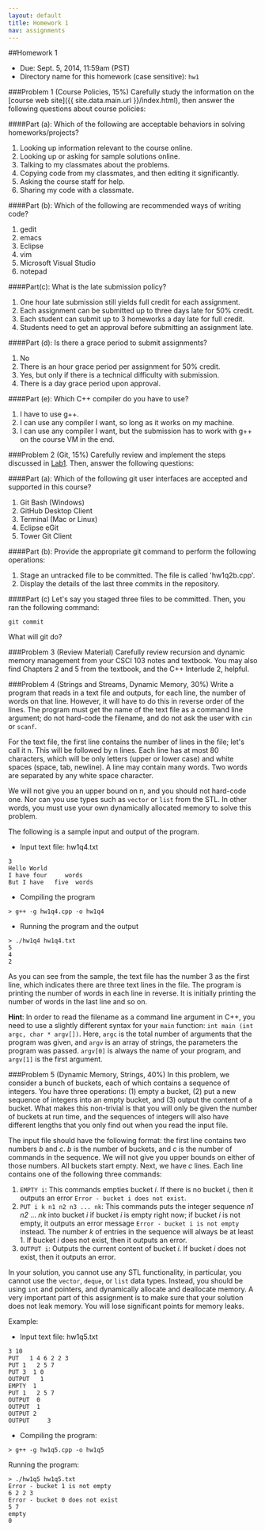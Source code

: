 ```yaml
---
layout: default
title: Homework 1
nav: assignments
---
```


##Homework 1

+ Due: Sept. 5, 2014, 11:59am (PST)
+ Directory name for this homework (case sensitive): `hw1`

###Problem 1 (Course Policies, 15%)
Carefully study the information on the [course web site]({{ site.data.main.url }}/index.html), then answer the following questions about course policies:

####Part (a): 
Which of the following are acceptable behaviors in solving homeworks/projects?

1. Looking up information relevant to the course online.
1. Looking up or asking for sample solutions online.
1. Talking to my classmates about the problems.
1. Copying code from my classmates, and then editing it significantly.
1. Asking the course staff for help.
1. Sharing my code with a classmate.

####Part (b): 
Which of the following are recommended ways of writing code?

1. gedit
1. emacs
1. Eclipse
1. vim
1. Microsoft Visual Studio
1. notepad

####Part(c): 
What is the late submission policy?

1. One hour late submission still yields full credit for each assignment.
1. Each assignment can be submitted up to three days late for 50% credit.
1. Each student can submit up to 3 homeworks a day late for full credit.
1. Students need to get an approval before submitting an assignment late.

####Part (d): 
Is there a grace period to submit assignments?

1. No
1. There is an hour grace period per assignment for 50% credit.
1. Yes, but only if there is a technical difficulty with submission.
1. There is a day grace period upon approval.

####Part (e): 
Which C++ compiler do you have to use?

1. I have to use g++.
1. I can use any compiler I want, so long as it works on my machine.
1. I can use any compiler I want, but the submission has to work with g++ on the course VM in the end.


###Problem 2 (Git, 15%)
Carefully review and implement the steps discussed in [Lab1](#). Then, answer the following questions:

####Part (a): 
Which of the following git user interfaces are accepted and supported in this course?

1. Git Bash (Windows)
1. GitHub Desktop Client
1. Terminal (Mac or Linux)
1. Eclipse eGit
1. Tower Git Client

####Part (b): 
Provide the appropriate git command to perform the following operations:

1. Stage an untracked file to be committed. The file is called 'hw1q2b.cpp'.
1. Display the details of the last three commits in the repository.

####Part (c) 
Let's say you staged three files to be committed. Then, you ran the following command: 

`git commit`

What will git do?


###Problem 3 (Review Material)
Carefully review recursion and dynamic memory management from your CSCI 103 notes and textbook. You may also find Chapters 2 and 5 from the textbook, and the C++ Interlude 2, helpful.

###Problem 4 (Strings and Streams, Dynamic Memory, 30%)
Write a program that reads in a text file and outputs, for each line, the number of words on that line. However, it will have to do this in reverse order of the lines. The program must get the name of the text file as a command line argument; do not hard-code the filename, and do not ask the user with `cin` or `scanf`. 

For the text file, the first line contains the number of lines in the file; let's call it n. This will be followed by n lines. Each line has at most 80 characters, which will be only letters (upper or lower case) and white spaces (space, tab, newline). A line may contain many words. Two words are separated by any white space character. 

We will not give you an upper bound on n, and you should not hard-code one. Nor can you use types such as `vector` or `list` from the STL. In other words, you must use your own dynamically allocated memory to solve this problem.

The following is a sample input and output of the program.

+ Input text file: hw1q4.txt

```
3
Hello World
I have four     words
But I have   five  words
```

+ Compiling the program

```
> g++ -g hw1q4.cpp -o hw1q4
```

+ Running the program and the output

```
> ./hw1q4 hw1q4.txt
5
4
2
```

As you can see from the sample, the text file has the number 3 as the first line, which indicates there are three text lines in the file. The program is printing the number of words in each line in reverse. It is initially printing the number of words in the last line and so on.

**Hint**: In order to read the filename as a command line argument in C++, you need to use a slightly different syntax for your `main` function: `int main (int argc, char * argv[])`. Here, `argc` is the total number of arguments that the program was given, and `argv` is an array of strings, the parameters the program was passed. `argv[0]` is always the name of your program, and `argv[1]` is the first argument. 

###Problem 5 (Dynamic Memory, Strings, 40%)
In this problem, we consider a bunch of buckets, each of which contains a sequence of integers. You have three operations: (1) empty a bucket, (2) put a new sequence of integers into an empty bucket, and (3) output the content of a bucket. What makes this non-trivial is that you will only be given the number of buckets at run time, and the sequences of integers will also have different lengths that you only find out when you read the input file. 

The input file should have the following format: the first line contains two numbers <var>b</var> and <var>c</var>. <var>b</var> is the number of buckets, and <var>c</var> is the number of commands in the sequence. We will not give you upper bounds on either of those numbers. All buckets start empty. Next, we have <var>c</var> lines. Each line contains one of the following three commands:

1. `EMPTY i`: This commands empties bucket <var>i</var>. If there is no bucket <var>i</var>, then it outputs an error `Error - bucket i does not exist`.
2. `PUT i k n1 n2 n3 ... nk`: This commands puts the integer sequence <var>n1</var> <var>n2</var> ... <var>nk</var> into bucket <var>i</var> if bucket <var>i</var> is empty right now; if bucket <var>i</var> is not empty, it outputs an error message `Error - bucket i is not empty` instead. The number <var>k</var> of entries in the sequence will always be at least 1. If bucket <var>i</var> does not exist, then it outputs an error.
3. `OUTPUT i`: Outputs the current content of bucket <var>i</var>. If bucket <var>i</var> does not exist, then it outputs an error.

In your solution, you cannot use any STL functionality, in particular, you cannot use the `vector`, `deque`, or `list` data types. Instead, you should be using `int` and pointers, and dynamically allocate and deallocate memory. A very important part of this assignment is to make sure that your solution does not leak memory. You will lose significant points for memory leaks.

Example:

+ Input text file: hw1q5.txt

```
3 10
PUT   1 4 6 2 2 3
PUT 1   2 5 7
PUT 3  1 0
OUTPUT   1
EMPTY  1
PUT 1   2 5 7
OUTPUT  0
OUTPUT  1
OUTPUT 2 
OUTPUT     3

```

+ Compiling the program:

```
> g++ -g hw1q5.cpp -o hw1q5
```

Running the program:

```
> ./hw1q5 hw1q5.txt
Error - bucket 1 is not empty
6 2 2 3
Error - bucket 0 does not exist
5 7
empty
0
```
